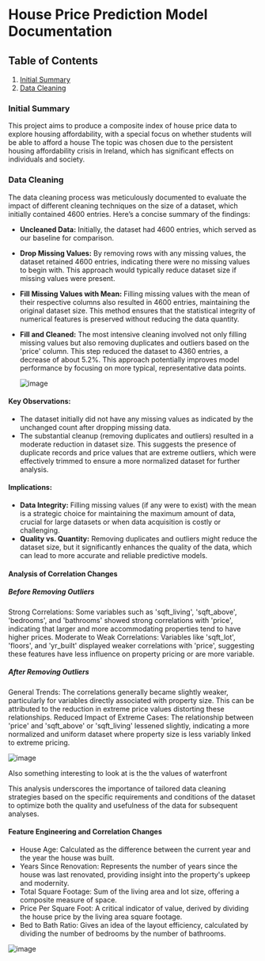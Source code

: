 
# House Price Prediction Model Documentation

## Table of Contents
1. [Initial Summary](#initial-summary)
2. [Data Cleaning](#data-cleaning)



### Initial Summary<a name="initial-summary"></a>
This project aims to produce a composite index of house price data to explore housing affordability, with a special focus on whether students will be able to afford a house The topic was chosen due to the persistent housing affordability crisis in Ireland, which has significant effects on individuals and society.

### Data Cleaning<a name="data-cleaning"></a>



The data cleaning process was meticulously documented to evaluate the impact of different cleaning techniques on the size of a dataset, which initially contained 4600 entries. Here’s a concise summary of the findings:

- **Uncleaned Data:** Initially, the dataset had 4600 entries, which served as our baseline for comparison.
  
- **Drop Missing Values:** By removing rows with any missing values, the dataset retained 4600 entries, indicating there were no missing values to begin with. This approach would typically reduce dataset size if missing values were present.

- **Fill Missing Values with Mean:** Filling missing values with the mean of their respective columns also resulted in 4600 entries, maintaining the original dataset size. This method ensures that the statistical integrity of numerical features is preserved without reducing the data quantity.

- **Fill and Cleaned:** The most intensive cleaning involved not only filling missing values but also removing duplicates and outliers based on the 'price' column. This step reduced the dataset to 4360 entries, a decrease of about 5.2%. This approach potentially improves model performance by focusing on more typical, representative data points.

  ![image](https://github.com/Ferreter/House-Price-Prediction-Model/assets/31386281/ea5d7e52-8219-4dcd-afa4-d8e15f0eede7)


#### Key Observations:
- The dataset initially did not have any missing values as indicated by the unchanged count after dropping missing data.
- The substantial cleanup (removing duplicates and outliers) resulted in a moderate reduction in dataset size. This suggests the presence of duplicate records and price values that are extreme outliers, which were effectively trimmed to ensure a more normalized dataset for further analysis.

#### Implications:
- **Data Integrity:** Filling missing values (if any were to exist) with the mean is a strategic choice for maintaining the maximum amount of data, crucial for large datasets or when data acquisition is costly or challenging.
- **Quality vs. Quantity:** Removing duplicates and outliers might reduce the dataset size, but it significantly enhances the quality of the data, which can lead to more accurate and reliable predictive models.



#### Analysis of Correlation Changes
##### Before Removing Outliers
Strong Correlations: Some variables such as 'sqft_living', 'sqft_above', 'bedrooms', and 'bathrooms' showed strong correlations with 'price', indicating that larger and more accommodating properties tend to have higher prices.
Moderate to Weak Correlations: Variables like 'sqft_lot', 'floors', and 'yr_built' displayed weaker correlations with 'price', suggesting these features have less influence on property pricing or are more variable.
##### After Removing Outliers
General Trends: The correlations generally became slightly weaker, particularly for variables directly associated with property size. This can be attributed to the reduction in extreme price values distorting these relationships.
Reduced Impact of Extreme Cases: The relationship between 'price' and 'sqft_above' or 'sqft_living' lessened slightly, indicating a more normalized and uniform dataset where property size is less variably linked to extreme pricing.

![image](https://github.com/Ferreter/House-Price-Prediction-Model/assets/31386281/da23434d-d839-4dec-af2c-1f20f6e20df3)

Also something interesting to look at is the the values of waterfront 


This analysis underscores the importance of tailored data cleaning strategies based on the specific requirements and conditions of the dataset to optimize both the quality and usefulness of the data for subsequent analyses.

#### Feature Engineering and Correlation Changes 

- House Age: Calculated as the difference between the current year and the year the house was built.
- Years Since Renovation: Represents the number of years since the house was last renovated, providing insight into the property's upkeep and modernity.
- Total Square Footage: Sum of the living area and lot size, offering a composite measure of space.
- Price Per Square Foot: A critical indicator of value, derived by dividing the house price by the living area square footage.
- Bed to Bath Ratio: Gives an idea of the layout efficiency, calculated by dividing the number of bedrooms by the number of bathrooms.

![image](https://github.com/Ferreter/House-Price-Prediction-Model/assets/31386281/179b2728-ff7e-4100-91f9-d775ecef7872)
